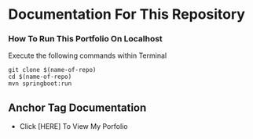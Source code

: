 # Documentation For This Repository

### How To Run This Portfolio On Localhost
Execute the following commands within Terminal

```
git clone $(name-of-repo)
cd $(name-of-repo)
mvn springboot:run
```

## Anchor Tag Documentation
* Click [HERE] To View My Porfolio
